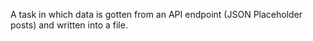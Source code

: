 A task in which data is gotten from an API endpoint (JSON Placeholder posts) and written into a file.